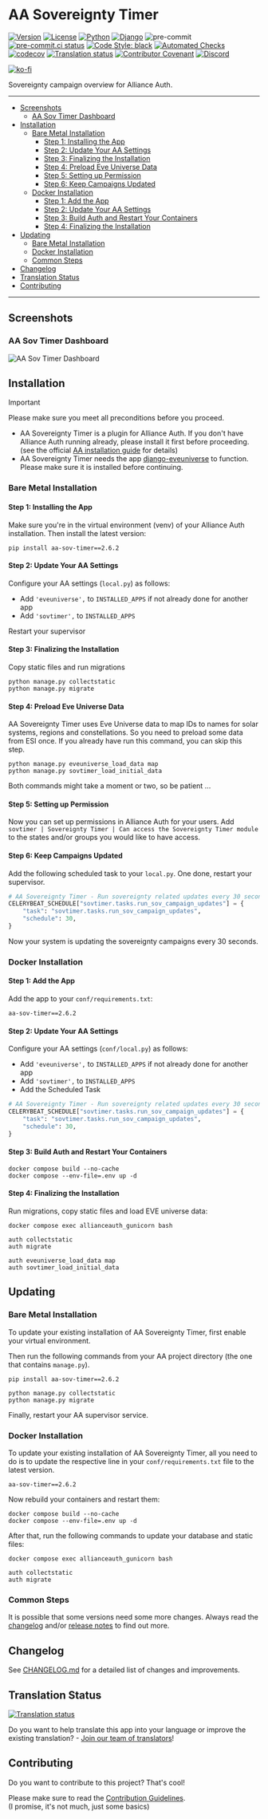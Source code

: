 # AA Sovereignty Timer<a name="aa-sovereignty-timer"></a>

[![Version](https://img.shields.io/pypi/v/aa-sov-timer?label=release "Version")](https://pypi.org/project/aa-sov-timer/)
[![License](https://img.shields.io/badge/license-GPLv3-green "License")](https://pypi.org/project/aa-sov-timer/)
[![Python](https://img.shields.io/pypi/pyversions/aa-sov-timer "Python")](https://pypi.org/project/aa-sov-timer/)
[![Django](https://img.shields.io/pypi/djversions/aa-sov-timer?label=django "Django")](https://pypi.org/project/aa-sov-timer/)
![pre-commit](https://img.shields.io/badge/pre--commit-enabled-brightgreen?logo=pre-commit&logoColor=white)
[![pre-commit.ci status](https://results.pre-commit.ci/badge/github/ppfeufer/aa-sov-timer/master.svg)](https://results.pre-commit.ci/latest/github/ppfeufer/aa-sov-timer/master)
[![Code Style: black](https://img.shields.io/badge/code%20style-black-000000.svg "Code Style: black")](http://black.readthedocs.io/en/latest/)
[![Automated Checks](https://github.com/ppfeufer/aa-sov-timer/actions/workflows/automated-checks.yml/badge.svg "Automated Checks")](https://github.com/ppfeufer/aa-sov-timer/actions/workflows/automated-checks.yml)
[![codecov](https://codecov.io/gh/ppfeufer/aa-sov-timer/branch/master/graph/badge.svg?token=J9PBF0HM8C "codecov")](https://codecov.io/gh/ppfeufer/aa-sov-timer)
[![Translation status](https://weblate.ppfeufer.de/widget/alliance-auth-apps/aa-sov-timer/svg-badge.svg)](https://weblate.ppfeufer.de/engage/alliance-auth-apps/)
[![Contributor Covenant](https://img.shields.io/badge/Contributor%20Covenant-2.1-4baaaa.svg "Contributor Covenant")](https://github.com/ppfeufer/aa-sov-timer/blob/master/CODE_OF_CONDUCT.md)
[![Discord](https://img.shields.io/discord/790364535294132234?label=discord "Discord")](https://discord.gg/zmh52wnfvM)

[![ko-fi](https://ko-fi.com/img/githubbutton_sm.svg)](https://ko-fi.com/N4N8CL1BY)

Sovereignty campaign overview for Alliance Auth.

______________________________________________________________________

<!-- mdformat-toc start --slug=github --maxlevel=6 --minlevel=2 -->

- [Screenshots](#screenshots)
  - [AA Sov Timer Dashboard](#aa-sov-timer-dashboard)
- [Installation](#installation)
  - [Bare Metal Installation](#bare-metal-installation)
    - [Step 1: Installing the App](#step-1-installing-the-app)
    - [Step 2: Update Your AA Settings](#step-2-update-your-aa-settings)
    - [Step 3: Finalizing the Installation](#step-3-finalizing-the-installation)
    - [Step 4: Preload Eve Universe Data](#step-4-preload-eve-universe-data)
    - [Step 5: Setting up Permission](#step-5-setting-up-permission)
    - [Step 6: Keep Campaigns Updated](#step-6-keep-campaigns-updated)
  - [Docker Installation](#docker-installation)
    - [Step 1: Add the App](#step-1-add-the-app)
    - [Step 2: Update Your AA Settings](#step-2-update-your-aa-settings-1)
    - [Step 3: Build Auth and Restart Your Containers](#step-3-build-auth-and-restart-your-containers)
    - [Step 4: Finalizing the Installation](#step-4-finalizing-the-installation)
- [Updating](#updating)
  - [Bare Metal Installation](#bare-metal-installation-1)
  - [Docker Installation](#docker-installation-1)
  - [Common Steps](#common-steps)
- [Changelog](#changelog)
- [Translation Status](#translation-status)
- [Contributing](#contributing)

<!-- mdformat-toc end -->

______________________________________________________________________

## Screenshots<a name="screenshots"></a>

### AA Sov Timer Dashboard<a name="aa-sov-timer-dashboard"></a>

![AA Sov Timer Dashboard](https://raw.githubusercontent.com/ppfeufer/aa-sov-timer/master/docs/images/presentation/aa-sov-timer.jpg "AA Sov Timer Dashboard")

## Installation<a name="installation"></a>

> [!IMPORTANT]
>
> Please make sure you meet all preconditions before you proceed.

- AA Sovereignty Timer is a plugin for Alliance Auth. If you don't have Alliance
  Auth running already, please install it first before proceeding. (see the official
  [AA installation guide](https://allianceauth.readthedocs.io/en/latest/installation/allianceauth.html) for details)
- AA Sovereignty Timer needs the app [django-eveuniverse](https://gitlab.com/ErikKalkoken/django-eveuniverse)
  to function. Please make sure it is installed before continuing.

### Bare Metal Installation<a name="bare-metal-installation"></a>

#### Step 1: Installing the App<a name="step-1-installing-the-app"></a>

Make sure you're in the virtual environment (venv) of your Alliance Auth installation.
Then install the latest version:

```shell
pip install aa-sov-timer==2.6.2
```

#### Step 2: Update Your AA Settings<a name="step-2-update-your-aa-settings"></a>

Configure your AA settings (`local.py`) as follows:

- Add `'eveuniverse',` to `INSTALLED_APPS` if not already done for another app
- Add `'sovtimer',` to `INSTALLED_APPS`

Restart your supervisor

#### Step 3: Finalizing the Installation<a name="step-3-finalizing-the-installation"></a>

Copy static files and run migrations

```shell
python manage.py collectstatic
python manage.py migrate
```

#### Step 4: Preload Eve Universe Data<a name="step-4-preload-eve-universe-data"></a>

AA Sovereignty Timer uses Eve Universe data to map IDs to names for solar systems,
regions and constellations. So you need to preload some data from ESI once.
If you already have run this command, you can skip this step.

```shell
python manage.py eveuniverse_load_data map
python manage.py sovtimer_load_initial_data
```

Both commands might take a moment or two, so be patient ...

#### Step 5: Setting up Permission<a name="step-5-setting-up-permission"></a>

Now you can set up permissions in Alliance Auth for your users.
Add `sovtimer | Sovereignty Timer | Can access the Sovereignty Timer module` to
the states and/or groups you would like to have access.

#### Step 6: Keep Campaigns Updated<a name="step-6-keep-campaigns-updated"></a>

Add the following scheduled task to your `local.py`. One done, restart your supervisor.

```python
# AA Sovereignty Timer - Run sovereignty related updates every 30 seconds
CELERYBEAT_SCHEDULE["sovtimer.tasks.run_sov_campaign_updates"] = {
    "task": "sovtimer.tasks.run_sov_campaign_updates",
    "schedule": 30,
}
```

Now your system is updating the sovereignty campaigns every 30 seconds.

### Docker Installation<a name="docker-installation"></a>

#### Step 1: Add the App<a name="step-1-add-the-app"></a>

Add the app to your `conf/requirements.txt`:

```text
aa-sov-timer==2.6.2
```

#### Step 2: Update Your AA Settings<a name="step-2-update-your-aa-settings-1"></a>

Configure your AA settings (`conf/local.py`) as follows:

- Add `'eveuniverse',` to `INSTALLED_APPS` if not already done for another app
- Add `'sovtimer',` to `INSTALLED_APPS`
- Add the Scheduled Task

```python
# AA Sovereignty Timer - Run sovereignty related updates every 30 seconds
CELERYBEAT_SCHEDULE["sovtimer.tasks.run_sov_campaign_updates"] = {
    "task": "sovtimer.tasks.run_sov_campaign_updates",
    "schedule": 30,
}
```

#### Step 3: Build Auth and Restart Your Containers<a name="step-3-build-auth-and-restart-your-containers"></a>

```shell
docker compose build --no-cache
docker compose --env-file=.env up -d
```

#### Step 4: Finalizing the Installation<a name="step-4-finalizing-the-installation"></a>

Run migrations, copy static files and load EVE universe data:

```shell
docker compose exec allianceauth_gunicorn bash

auth collectstatic
auth migrate

auth eveuniverse_load_data map
auth sovtimer_load_initial_data
```

## Updating<a name="updating"></a>

### Bare Metal Installation<a name="bare-metal-installation-1"></a>

To update your existing installation of AA Sovereignty Timer, first enable your
virtual environment.

Then run the following commands from your AA project directory (the one that
contains `manage.py`).

```shell
pip install aa-sov-timer==2.6.2

python manage.py collectstatic
python manage.py migrate
```

Finally, restart your AA supervisor service.

### Docker Installation<a name="docker-installation-1"></a>

To update your existing installation of AA Sovereignty Timer, all you need to do is to update the respective line in your `conf/requirements.txt` file to the latest version.

```text
aa-sov-timer==2.6.2
```

Now rebuild your containers and restart them:

```shell
docker compose build --no-cache
docker compose --env-file=.env up -d
```

After that, run the following commands to update your database and static files:

```shell
docker compose exec allianceauth_gunicorn bash

auth collectstatic
auth migrate
```

### Common Steps<a name="common-steps"></a>

It is possible that some versions need some more changes. Always read the [changelog] and/or [release notes](https://github.com/ppfeufer/aa-sov-timer/releases) to find out more.

## Changelog<a name="changelog"></a>

See [CHANGELOG.md][changelog] for a detailed list of changes and improvements.

## Translation Status<a name="translation-status"></a>

[![Translation status](https://weblate.ppfeufer.de/widget/alliance-auth-apps/aa-sov-timer/multi-auto.svg)](https://weblate.ppfeufer.de/engage/alliance-auth-apps/)

Do you want to help translate this app into your language or improve the existing
translation? - [Join our team of translators][weblate engage]!

## Contributing<a name="contributing"></a>

Do you want to contribute to this project? That's cool!

Please make sure to read the [Contribution Guidelines].\
(I promise, it's not much, just some basics)

<!-- Links -->

[changelog]: https://github.com/ppfeufer/aa-sov-timer/blob/master/CHANGELOG.md
[contribution guidelines]: https://github.com/ppfeufer/aa-sov-timer/blob/master/CONTRIBUTING.md "Contribution Guidelines"
[weblate engage]: https://weblate.ppfeufer.de/engage/alliance-auth-apps/ "Weblate Translations"
